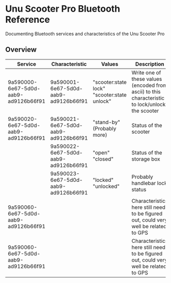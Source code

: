 # Unu Scooter Pro Bluetooth Reference
Documenting Bluetooth services and characteristics of the Unu Scooter Pro

## Overview

| **Service** | **Characteristic** | **Values** | **Description** |
|---|---|---|---|
| 9a590000-6e67-5d0d-aab9-ad9126b66f91 | 9a590001-6e67-5d0d-aab9-ad9126b66f91 | "scooter:state lock"<br>"scooter:state unlock" | Write one of these values (encoded from ascii) to this characteristic to lock/unlock the scooter |
| 9a590020-6e67-5d0d-aab9-ad9126b66f91 | 9a590021-6e67-5d0d-aab9-ad9126b66f91 | "stand-by"<br>(Probably more) | Status of the scooter |
|                                      | 9a590022-6e67-5d0d-aab9-ad9126b66f91 | "open"<br>"closed" | Status of the storage box |
|                                      | 9a590023-6e67-5d0d-aab9-ad9126b66f91 | "locked"<br>"unlocked" | Probably handlebar lock status |
| 9a590060-6e67-5d0d-aab9-ad9126b66f91 |  |  | Characteristics here still need to be figured out, could very well be related to GPS |
| 9a590060-6e67-5d0d-aab9-ad9126b66f91 |  |  | Characteristics here still need to be figured out, could very well be related to GPS |

